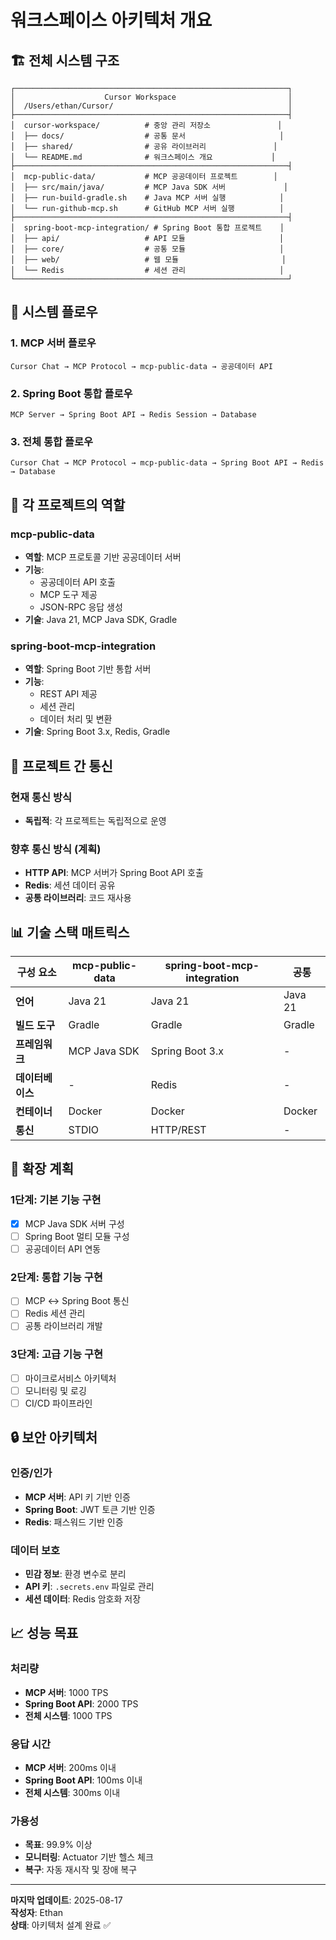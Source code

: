 # 워크스페이스 아키텍처 개요

## 🏗️ 전체 시스템 구조

```
┌─────────────────────────────────────────────────────────────┐
│                    Cursor Workspace                         │
│  /Users/ethan/Cursor/                                       │
├─────────────────────────────────────────────────────────────┤
│  cursor-workspace/          # 중앙 관리 저장소               │
│  ├── docs/                  # 공통 문서                     │
│  ├── shared/                # 공유 라이브러리               │
│  └── README.md              # 워크스페이스 개요             │
├─────────────────────────────────────────────────────────────┤
│  mcp-public-data/           # MCP 공공데이터 프로젝트        │
│  ├── src/main/java/         # MCP Java SDK 서버             │
│  ├── run-build-gradle.sh    # Java MCP 서버 실행            │
│  └── run-github-mcp.sh      # GitHub MCP 서버 실행          │
├─────────────────────────────────────────────────────────────┤
│  spring-boot-mcp-integration/ # Spring Boot 통합 프로젝트    │
│  ├── api/                   # API 모듈                     │
│  ├── core/                  # 공통 모듈                     │
│  ├── web/                   # 웹 모듈                       │
│  └── Redis                  # 세션 관리                     │
└─────────────────────────────────────────────────────────────┘
```

## 🔄 시스템 플로우

### 1. MCP 서버 플로우
```
Cursor Chat → MCP Protocol → mcp-public-data → 공공데이터 API
```

### 2. Spring Boot 통합 플로우
```
MCP Server → Spring Boot API → Redis Session → Database
```

### 3. 전체 통합 플로우
```
Cursor Chat → MCP Protocol → mcp-public-data → Spring Boot API → Redis → Database
```

## 🎯 각 프로젝트의 역할

### mcp-public-data
- **역할**: MCP 프로토콜 기반 공공데이터 서버
- **기능**: 
  - 공공데이터 API 호출
  - MCP 도구 제공
  - JSON-RPC 응답 생성
- **기술**: Java 21, MCP Java SDK, Gradle

### spring-boot-mcp-integration
- **역할**: Spring Boot 기반 통합 서버
- **기능**:
  - REST API 제공
  - 세션 관리
  - 데이터 처리 및 변환
- **기술**: Spring Boot 3.x, Redis, Gradle

## 🔗 프로젝트 간 통신

### 현재 통신 방식
- **독립적**: 각 프로젝트는 독립적으로 운영

### 향후 통신 방식 (계획)
- **HTTP API**: MCP 서버가 Spring Boot API 호출
- **Redis**: 세션 데이터 공유
- **공통 라이브러리**: 코드 재사용

## 📊 기술 스택 매트릭스

| 구성 요소 | mcp-public-data | spring-boot-mcp-integration | 공통 |
|-----------|----------------|----------------------------|------|
| **언어** | Java 21 | Java 21 | Java 21 |
| **빌드 도구** | Gradle | Gradle | Gradle |
| **프레임워크** | MCP Java SDK | Spring Boot 3.x | - |
| **데이터베이스** | - | Redis | - |
| **컨테이너** | Docker | Docker | Docker |
| **통신** | STDIO | HTTP/REST | - |

## 🚀 확장 계획

### 1단계: 기본 기능 구현
- [x] MCP Java SDK 서버 구성
- [ ] Spring Boot 멀티 모듈 구성
- [ ] 공공데이터 API 연동

### 2단계: 통합 기능 구현
- [ ] MCP ↔ Spring Boot 통신
- [ ] Redis 세션 관리
- [ ] 공통 라이브러리 개발

### 3단계: 고급 기능 구현
- [ ] 마이크로서비스 아키텍처
- [ ] 모니터링 및 로깅
- [ ] CI/CD 파이프라인

## 🔒 보안 아키텍처

### 인증/인가
- **MCP 서버**: API 키 기반 인증
- **Spring Boot**: JWT 토큰 기반 인증
- **Redis**: 패스워드 기반 인증

### 데이터 보호
- **민감 정보**: 환경 변수로 분리
- **API 키**: `.secrets.env` 파일로 관리
- **세션 데이터**: Redis 암호화 저장

## 📈 성능 목표

### 처리량
- **MCP 서버**: 1000 TPS
- **Spring Boot API**: 2000 TPS
- **전체 시스템**: 1000 TPS

### 응답 시간
- **MCP 서버**: 200ms 이내
- **Spring Boot API**: 100ms 이내
- **전체 시스템**: 300ms 이내

### 가용성
- **목표**: 99.9% 이상
- **모니터링**: Actuator 기반 헬스 체크
- **복구**: 자동 재시작 및 장애 복구

---

**마지막 업데이트**: 2025-08-17  
**작성자**: Ethan  
**상태**: 아키텍처 설계 완료 ✅
